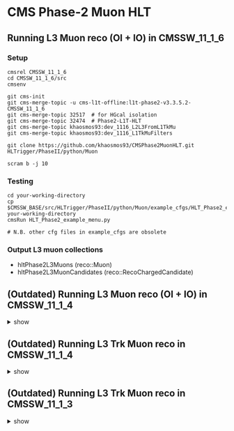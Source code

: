 # CMS Phase-2 Muon HLT

## Running L3 Muon reco (OI + IO) in CMSSW_11_1_6

### Setup
```shell
cmsrel CMSSW_11_1_6
cd CMSSW_11_1_6/src
cmsenv

git cms-init
git cms-merge-topic -u cms-l1t-offline:l1t-phase2-v3.3.5.2-CMSSW_11_1_6
git cms-merge-topic 32517  # for HGcal isolation
git cms-merge-topic 32474  # Phase2-L1T-HLT
git cms-merge-topic khaosmos93:dev_1116_L2L3FromL1TkMu
git cms-merge-topic khaosmos93:dev_1116_L1TkMuFilters

git clone https://github.com/khaosmos93/CMSPhase2MuonHLT.git HLTrigger/PhaseII/python/Muon

scram b -j 10
```

### Testing
```shell
cd your-working-directory
cp $CMSSW_BASE/src/HLTrigger/PhaseII/python/Muon/example_cfgs/HLT_Phase2_example_menu.py your-working-directory
cmsRun HLT_Phase2_example_menu.py

# N.B. other cfg files in example_cfgs are obsolete
```

### Output L3 muon collections
 - hltPhase2L3Muons (reco::Muon)
 - hltPhase2L3MuonCandidates (reco::RecoChargedCandidate)




## (Outdated) Running L3 Muon reco (OI + IO) in CMSSW_11_1_4
<details><summary> show </summary>
<p>

```shell
cmsrel CMSSW_11_1_4
cd CMSSW_11_1_4/src
cmsenv

git cms-init
git cms-merge-topic SohamBhattacharya:CMSSW_11_1_4_TICLv3  # TICLv3
git cms-merge-topic Sam-Harper:HGCalShowerShapes_1113      # 2D layer cluster based HGCal Isolation
git cms-merge-topic cms-l1t-offline:l1t-phase2-v3.1.9
git cms-merge-topic trtomei:Phase2-L1T-HLT-Interface
git cms-merge-topic khaosmos93:dev_1114_L2L3FromL1TkMu
git cms-merge-topic khaosmos93:dev_1114_HgcalLayerClusterIso_tmp

git clone https://github.com/khaosmos93/CMSPhase2MuonHLT.git HLTrigger/PhaseII/python/Muon

scram b -j 10
```

</p>
</details>


## (Outdated) Running L3 Trk Muon reco in CMSSW_11_1_4
<details><summary> show </summary>
<p>

```shell
cmsrel CMSSW_11_1_4
cd CMSSW_11_1_4/src
cmsenv
git cms-init

# L1T-HLT Interface from Thiago Tomei
# https://twiki.cern.ch/twiki/bin/view/CMS/PhaseIIL1THLTInterface
git cms-merge-topic trtomei:Phase2-L1T-HLT-Interface

scram b -j 10

cd your-working-directory
git clone https://github.com/khaosmos93/CMSPhase2MuonHLT.git
cp /afs/cern.ch/user/t/tomei/public/L1TObjScaling.db CMSPhase2MuonHLT/example_cfgs
cd CMSPhase2MuonHLT/example_cfgs
cmsRun HLT_Phase2D49_IOFromL1TkMuon.py
```

</p>
</details>


## (Outdated) Running L3 Trk Muon reco in CMSSW_11_1_3
<details><summary> show </summary>
<p>

```shell
cmsrel CMSSW_11_1_3
cd CMSSW_11_1_3/src
cmsenv
git cms-init

# L1TkMuon Filter
git cms-addpkg DataFormats/HLTReco
git cms-addpkg HLTrigger/HLTcore
git cms-addpkg HLTrigger/HLTfilters
git remote add khaosmos93 https://github.com/khaosmos93/cmssw.git
git fetch khaosmos93
git cherry-pick c9f4616d164b7689e2f87eb6ffa33f844e41d910
git cherry-pick 4180226821c4e16ca6203efd38c3ca79936e1831

# Bug fix for L1TkMuon
git cms-merge-topic 31342
git cms-checkdeps -a

scram b -j 8

cd your-working-directory
git clone https://github.com/khaosmos93/CMSPhase2MuonHLT.git
cd CMSPhase2MuonHLT/example_cfgs
cmsRun HLT_Phase2D49_IOFromL1TkMuon_CMSSW_11_1_3.py
```

</p>
</details>

